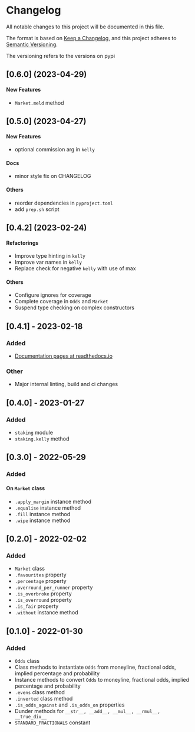 # Changelog

All notable changes to this project will be documented in this file.

The format is based on [Keep a Changelog](https://keepachangelog.com/en/1.0.0/),
and this project adheres to [Semantic Versioning](https://semver.org/spec/v2.0.0.html).

The versioning refers to the versions on pypi

## [0.6.0] (2023-04-29)

#### New Features

- `Market.meld` method

## [0.5.0] (2023-04-27)

#### New Features

- optional commission arg in `kelly`

#### Docs

- minor style fix on CHANGELOG

#### Others

- reorder dependencies in `pyproject.toml`
- add `prep.sh` script

## [0.4.2] (2023-02-24)

#### Refactorings

- Improve type hinting in `kelly`
- Improve var names in `kelly`
- Replace check for negative `kelly` with use of max

#### Others

- Configure ignores for coverage
- Complete coverage in `Odds` and `Market`
- Suspend type checking on complex constructors

## [0.4.1] - 2023-02-18

### Added

- [Documentation pages at readthedocs.io](https://pybet.readthedocs.io)

### Other

- Major internal linting, build and ci changes

## [0.4.0] - 2023-01-27

### Added

- `staking` module
- `staking.kelly` method

## [0.3.0] - 2022-05-29

### Added

#### On `Market` class

- `.apply_margin` instance method
- `.equalise` instance method
- `.fill` instance method
- `.wipe` instance method

## [0.2.0] - 2022-02-02

### Added

- `Market` class
- `.favourites` property
- `.percentage` property
- `.overround_per_runner` property
- `.is_overbroke` property
- `.is_overround` property
- `.is_fair` property
- `.without` instance method

## [0.1.0] - 2022-01-30

### Added

- `Odds` class
- Class methods to instantiate `Odds` from moneyline, fractional odds, implied percentage and probability
- Instance methods to convert `Odds` to moneyline, fractional odds, implied percentage and probability
- `.evens` class method
- `.inverted` class method
- `.is_odds_against` and `.is_odds_on` properties
- Dunder methods for `__str__, __add__, __mul__, __rmul__, __true_div__`
- `STANDARD_FRACTIONALS` constant
